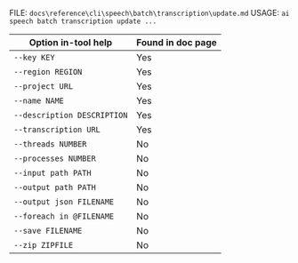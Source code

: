 ﻿FILE: `docs\reference\cli\speech\batch\transcription\update.md`
USAGE: `ai speech batch transcription update ...`

| Option in-tool help | Found in doc page |
|---------------------|------------------|
| `--key KEY` | Yes |
| `--region REGION` | Yes |
| `--project URL` | Yes |
| `--name NAME` | Yes |
| `--description DESCRIPTION` | Yes |
| `--transcription URL` | Yes |
| `--threads NUMBER` | No |
| `--processes NUMBER` | No |
| `--input path PATH` | No |
| `--output path PATH` | No |
| `--output json FILENAME` | No |
| `--foreach in @FILENAME` | No |
| `--save FILENAME` | No |
| `--zip ZIPFILE` | No |